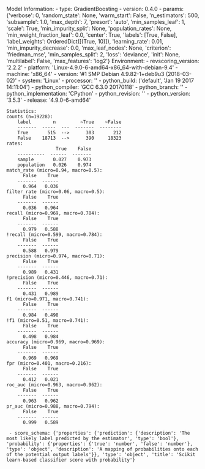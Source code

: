 Model Information:
	 - type: GradientBoosting
	 - version: 0.4.0
	 - params: {'verbose': 0, 'random_state': None, 'warm_start': False, 'n_estimators': 500, 'subsample': 1.0, 'max_depth': 7, 'presort': 'auto', 'min_samples_leaf': 1, 'scale': True, 'min_impurity_split': None, 'population_rates': None, 'min_weight_fraction_leaf': 0.0, 'center': True, 'labels': [True, False], 'label_weights': OrderedDict([(True, 10)]), 'learning_rate': 0.01, 'min_impurity_decrease': 0.0, 'max_leaf_nodes': None, 'criterion': 'friedman_mse', 'min_samples_split': 2, 'loss': 'deviance', 'init': None, 'multilabel': False, 'max_features': 'log2'}
	Environment:
	 - revscoring_version: '2.2.2'
	 - platform: 'Linux-4.9.0-6-amd64-x86_64-with-debian-9.4'
	 - machine: 'x86_64'
	 - version: '#1 SMP Debian 4.9.82-1+deb9u3 (2018-03-02)'
	 - system: 'Linux'
	 - processor: ''
	 - python_build: ('default', 'Jan 19 2017 14:11:04')
	 - python_compiler: 'GCC 6.3.0 20170118'
	 - python_branch: ''
	 - python_implementation: 'CPython'
	 - python_revision: ''
	 - python_version: '3.5.3'
	 - release: '4.9.0-6-amd64'
	
	Statistics:
	counts (n=19228):
		label        n         ~True    ~False
		-------  -----  ---  -------  --------
		True       515  -->      303       212
		False    18713  -->      390     18323
	rates:
		              True    False
		----------  ------  -------
		sample       0.027    0.973
		population   0.026    0.974
	match_rate (micro=0.94, macro=0.5):
		  False    True
		-------  ------
		  0.964   0.036
	filter_rate (micro=0.06, macro=0.5):
		  False    True
		-------  ------
		  0.036   0.964
	recall (micro=0.969, macro=0.784):
		  False    True
		-------  ------
		  0.979   0.588
	!recall (micro=0.599, macro=0.784):
		  False    True
		-------  ------
		  0.588   0.979
	precision (micro=0.974, macro=0.71):
		  False    True
		-------  ------
		  0.989   0.431
	!precision (micro=0.446, macro=0.71):
		  False    True
		-------  ------
		  0.431   0.989
	f1 (micro=0.971, macro=0.741):
		  False    True
		-------  ------
		  0.984   0.498
	!f1 (micro=0.51, macro=0.741):
		  False    True
		-------  ------
		  0.498   0.984
	accuracy (micro=0.969, macro=0.969):
		  False    True
		-------  ------
		  0.969   0.969
	fpr (micro=0.401, macro=0.216):
		  False    True
		-------  ------
		  0.412   0.021
	roc_auc (micro=0.963, macro=0.962):
		  False    True
		-------  ------
		  0.963   0.962
	pr_auc (micro=0.988, macro=0.794):
		  False    True
		-------  ------
		  0.999   0.589
	
	 - score_schema: {'properties': {'prediction': {'description': 'The most likely label predicted by the estimator', 'type': 'bool'}, 'probability': {'properties': {'true': 'number', 'false': 'number'}, 'type': 'object', 'description': 'A mapping of probabilities onto each of the potential output labels'}}, 'type': 'object', 'title': 'Scikit learn-based classifier score with probability'}

